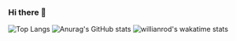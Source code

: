 ### Hi there 👋
![Top Langs](https://github-readme-stats.vercel.app/api/top-langs/?username=xuyue1998&layout=compact)
![Anurag's GitHub stats](https://github-readme-stats.vercel.app/api?username=xuyue1998&show_icons=true&theme=radical)
![willianrod's wakatime stats](https://github-readme-stats.vercel.app/api/wakatime?username=xuyue1998)
<!--
**xuyue1998/xuyue1998** is a ✨ _special_ ✨ repository because its `README.md` (this file) appears on your GitHub profile.

Here are some ideas to get you started:

- 🔭 I’m currently working on ...
- 🌱 I’m currently learning ...
- 👯 I’m looking to collaborate on ...
- 🤔 I’m looking for help with ...
- 💬 Ask me about ...
- 📫 How to reach me: ...
- 😄 Pronouns: ...
- ⚡ Fun fact: ...
-->
